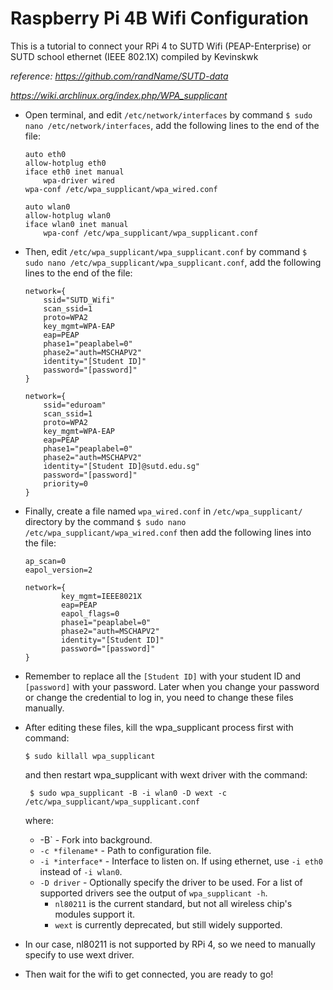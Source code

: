 # Raspberry Pi 4B Wifi Configuration

This is a tutorial to connect your RPi 4 to SUTD Wifi (PEAP-Enterprise) or SUTD school ethernet (IEEE 802.1X) compiled by Kevinskwk

*reference: https://github.com/randName/SUTD-data*

*https://wiki.archlinux.org/index.php/WPA_supplicant* 

- Open terminal, and edit `/etc/network/interfaces` by command 
    `$ sudo nano /etc/network/interfaces`,
    add the following lines to the end of the file:
    
    ```
    auto eth0
    allow-hotplug eth0
    iface eth0 inet manual
        wpa-driver wired
    wpa-conf /etc/wpa_supplicant/wpa_wired.conf
    
    auto wlan0
    allow-hotplug wlan0
    iface wlan0 inet manual
        wpa-conf /etc/wpa_supplicant/wpa_supplicant.conf
    ```
    
- Then, edit `/etc/wpa_supplicant/wpa_supplicant.conf` by command
    `$ sudo nano /etc/wpa_supplicant/wpa_supplicant.conf`,
    add the following lines to the end of the file:
    ```
    network={
        ssid="SUTD_Wifi"
        scan_ssid=1
        proto=WPA2
        key_mgmt=WPA-EAP
        eap=PEAP
        phase1="peaplabel=0"
        phase2="auth=MSCHAPV2"
        identity="[Student ID]"
        password="[password]"
    }

    network={
        ssid="eduroam"
        scan_ssid=1
        proto=WPA2
        key_mgmt=WPA-EAP
        eap=PEAP
        phase1="peaplabel=0"
        phase2="auth=MSCHAPV2"
        identity="[Student ID]@sutd.edu.sg"
        password="[password]"
        priority=0
    }
    ```
    
- Finally, create a file named `wpa_wired.conf` in `/etc/wpa_supplicant/` directory by the command `$ sudo nano /etc/wpa_supplicant/wpa_wired.conf`
    then add the following lines into the file:
    ```
    ap_scan=0
    eapol_version=2

    network={
            key_mgmt=IEEE8021X
            eap=PEAP
            eapol_flags=0
            phase1="peaplabel=0"
            phase2="auth=MSCHAPV2"
            identity="[Student ID]"
            password="[password]"
    }
    ```
    
- Remember to replace all the `[Student ID]` with your student ID and `[password]` with your password. Later when you change your password or change the credential to log in, you need to change these files manually.

- After editing these files, kill the wpa_supplicant process first with command:
    ```
    $ sudo killall wpa_supplicant
    ```
    and then restart wpa_supplicant with wext driver with the command:
   ```
    $ sudo wpa_supplicant -B -i wlan0 -D wext -c /etc/wpa_supplicant/wpa_supplicant.conf
   ```
   where:
   
   - -B` - Fork into background.
   - `-c *filename*` - Path to configuration file.
   - `-i *interface*` - Interface to listen on. If using ethernet, use `-i eth0` instead of `-i wlan0`.
   - `-D driver` - Optionally specify the driver to be used. For a list of supported drivers see the output of `wpa_supplicant -h`.
     - `nl80211` is the current standard, but not all wireless chip's modules support it.
     - `wext` is currently deprecated, but still widely supported.
   
- In our case, nl80211 is not supported by RPi 4, so we need to manually specify to use wext driver.

- Then wait for the wifi to get connected, you are ready to go!
